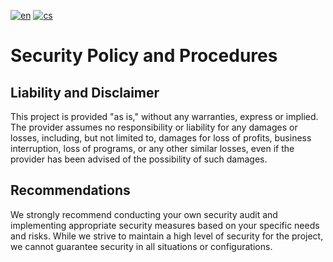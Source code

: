 [![en](https://img.shields.io/badge/lang-en-red.svg)](https://github.com/PepikVaio/reMarkable_Diacritics_CS?tab=security-ov-file)
[![cs](https://img.shields.io/badge/lang-cs-springgreen.svg)](https://github.com/PepikVaio/reMarkable_Diacritics_CS/blob/main/.github/SECURITY.cs.md)


# Security Policy and Procedures


## Liability and Disclaimer

This project is provided "as is," without any warranties, express or implied. The provider assumes no responsibility or liability for any damages or losses, including, but not limited to, damages for loss of profits, business interruption, loss of programs, or any other similar losses, even if the provider has been advised of the possibility of such damages.

## Recommendations

We strongly recommend conducting your own security audit and implementing appropriate security measures based on your specific needs and risks. While we strive to maintain a high level of security for the project, we cannot guarantee security in all situations or configurations.
